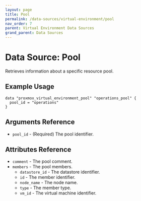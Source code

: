 ```yaml
---
layout: page
title: Pool
permalink: /data-sources/virtual-environment/pool
nav_order: 7
parent: Virtual Environment Data Sources
grand_parent: Data Sources
---
```


# Data Source: Pool

Retrieves information about a specific resource pool.

## Example Usage

```
data "proxmox_virtual_environment_pool" "operations_pool" {
  pool_id = "operations"
}
```

## Arguments Reference

* `pool_id` - (Required) The pool identifier.

## Attributes Reference

* `comment` - The pool comment.
* `members` - The pool members.
    * `datastore_id` - The datastore identifier.
    * `id` - The member identifier.
    * `node_name` - The node name.
    * `type` - The member type.
    * `vm_id` - The virtual machine identifier.
